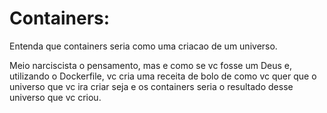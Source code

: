# Containers:
Entenda que containers seria como uma criacao de um universo.

Meio narciscista o pensamento, mas e como se vc fosse um Deus e, utilizando o Dockerfile, vc cria uma receita de bolo de como vc quer que o universo que vc ira criar seja e os containers seria o resultado desse universo que vc criou.